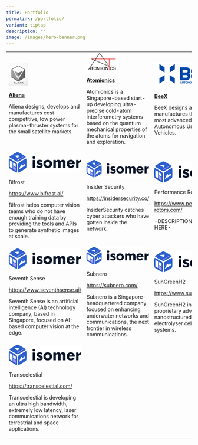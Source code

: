 ```yaml
---
title: Portfolio
permalink: /portfolio/
variant: tiptap
description: ""
image: /images/hero-banner.png
---
```

<p></p><table><tbody><tr><td rowspan="1" colspan="1"><a class="isomer-image-wrapper" href="https://www.aliena.sg/"><img style="width: 27%;" height="auto" width="100%" alt="" src="/images/aliena_logo.png"></a><p><strong><u>Aliena</u></strong></p><p>Aliena designs, develops and manufactures cost competitive, low power plasma-thruster systems for the small satellite markets.</p></td><td rowspan="1" colspan="1"><a class="isomer-image-wrapper" href="https://www.atomionics.com/"><img style="width: 50%;" height="auto" width="100%" alt="" src="/images/Atomionics_logo.png"></a><p><strong><u>Atomionics</u></strong></p><p>Atomionics is a Singapore-based start-up developing ultra-precise cold-atom interferometry systems based on the quantum mechanical properties of the atoms for navigation and exploration.</p></td><td rowspan="1" colspan="1"><a class="isomer-image-wrapper" href="https://beex.sg/"><img style="width: 100%" height="auto" width="100%" alt="" src="/images/BeeX_logo.png"></a><p><strong><u>BeeX</u></strong></p><p>BeeX&nbsp;designs and manufactures the world's most advanced Hovering Autonomous Underwater Vehicles.</p></td></tr><tr><td rowspan="1" colspan="1"><div class="isomer-image-wrapper"><img style="width: 100%" height="auto" width="100%" alt="" src="/images/isomer-logo.svg"></div><p>Bifrost</p><p><a href="https://www.bifrost.ai/" rel="noopener noreferrer nofollow" target="_blank">https://www.bifrost.ai/</a></p><p>Bifrost helps computer vision teams who do not have enough training data by providing the tools and APIs to generate synthetic images at scale.</p></td><td rowspan="1" colspan="1"><div class="isomer-image-wrapper"><img style="width: 100%" height="auto" width="100%" alt="" src="/images/isomer-logo.svg"></div><p>Insider Security</p><p><a href="https://insidersecurity.co/" rel="noopener noreferrer nofollow" target="_blank">https://insidersecurity.co/</a></p><p>InsiderSecurity catches cyber attackers who have gotten inside the network.</p></td><td rowspan="1" colspan="1"><div class="isomer-image-wrapper"><img style="width: 100%" height="auto" width="100%" alt="" src="/images/isomer-logo.svg"></div><p>Performance Rotors</p><p><a href="https://www.performance-rotors.com/" rel="noopener noreferrer nofollow" target="_blank">https://www.performance-rotors.com/</a></p><p>-DESCRIPTION FOR PR HERE-</p></td></tr><tr><td rowspan="1" colspan="1"><div class="isomer-image-wrapper"><img style="width: 100%" height="auto" width="100%" alt="" src="/images/isomer-logo.svg"></div><p>Seventh Sense</p><p><a href="https://www.seventhsense.ai/" rel="noopener noreferrer nofollow" target="_blank">https://www.seventhsense.ai/</a></p><p>Seventh Sense is an artificial intelligence (AI) technology company, based in Singapore, focused on AI-based computer vision at the edge.</p></td><td rowspan="1" colspan="1"><div class="isomer-image-wrapper"><img style="width: 100%;" height="auto" width="100%" alt="" src="/images/isomer-logo.svg"></div><p>Subnero</p><p><a href="https://subnero.com/" rel="noopener noreferrer nofollow" target="_blank">https://subnero.com/</a></p><p>Subnero is a Singapore-headquartered company focused on enhancing underwater networks and communications, the next frontier in wireless communications.</p></td><td rowspan="1" colspan="1"><div class="isomer-image-wrapper"><img style="width: 100%" height="auto" width="100%" alt="" src="/images/isomer-logo.svg"></div><p>SunGreenH2</p><p><a href="https://www.sungreenh2.com/" rel="noopener noreferrer nofollow" target="_blank">https://www.sungreenh2.com/</a></p><p>SunGreenH2 incorporates proprietary advanced nanostructured materials into electrolyser cells, stacks and systems.</p></td></tr><tr><td rowspan="1" colspan="1"><div class="isomer-image-wrapper"><img style="width: 100%" height="auto" width="100%" alt="" src="/images/isomer-logo.svg"></div><p>Transcelestial</p><p><a href="https://transcelestial.com/" rel="noopener noreferrer nofollow" target="_blank">https://transcelestial.com/</a></p><p>Transcelestial is developing an ultra high bandwidth, extremely low latency, laser communications network for terrestrial and space applications.</p></td><td rowspan="1" colspan="1"><p></p></td><td rowspan="1" colspan="1"><p></p></td></tr></tbody></table><p></p>